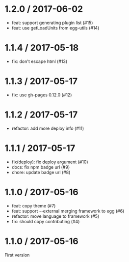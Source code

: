 
1.2.0 / 2017-06-02
==================

  * feat: support generating plugin list (#15)
  * feat: use getLoadUnits from egg-utils (#14)

1.1.4 / 2017-05-18
==================

  * fix: don't escape html (#13)

1.1.3 / 2017-05-17
==================

  * fix: use gh-pages 0.12.0 (#12)

1.1.2 / 2017-05-17
==================

  * refactor: add more deploy info (#11)

1.1.1 / 2017-05-17
==================

  * fix(deploy): fix deploy argument (#10)
  * docs: fix npm badge url (#9)
  * chore: update badge url (#8)

1.1.0 / 2017-05-16
==================

  * feat: copy theme (#7)
  * feat: support --external merging framework to egg (#6)
  * refactor: move language to framework (#5)
  * fix: should copy contributing (#4)

1.1.0 / 2017-05-16
==================

First version

